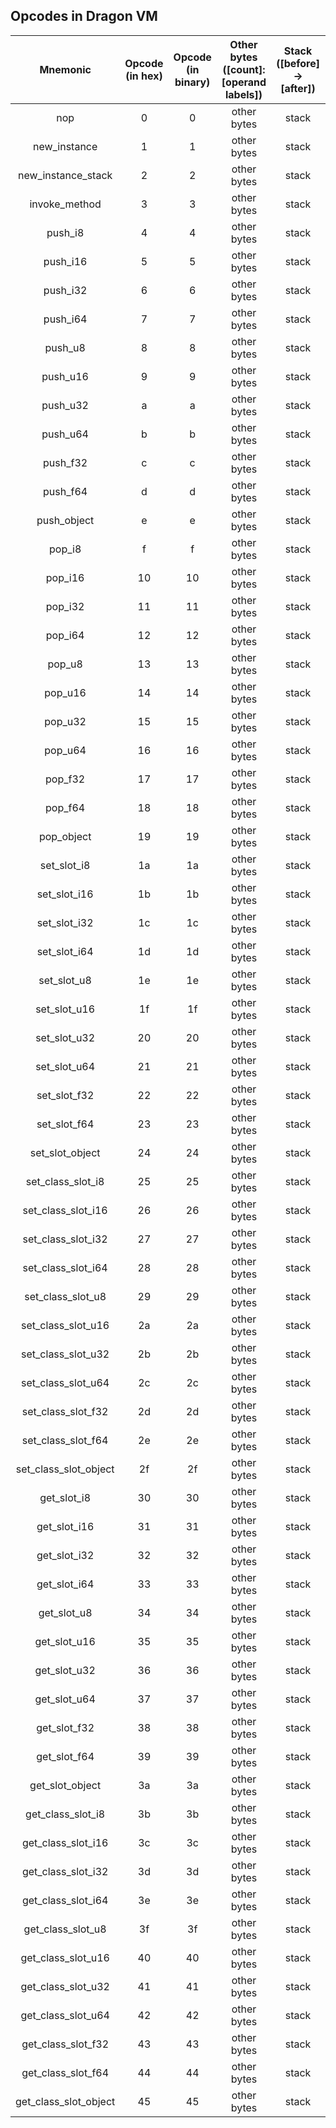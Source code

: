 ## Opcodes in Dragon VM

| Mnemonic | Opcode (in hex) | Opcode (in binary) | Other bytes ([count]: [operand labels]) | Stack ([before] -> [after]) | Description |
|:--------:|:---------------:|:------------------:|:---------------------------------------:|:---------------------------:|:-----------:|
nop|0|0|other bytes|stack|desc
new_instance|1|1|other bytes|stack|desc
new_instance_stack|2|2|other bytes|stack|desc
invoke_method|3|3|other bytes|stack|desc
push_i8|4|4|other bytes|stack|desc
push_i16|5|5|other bytes|stack|desc
push_i32|6|6|other bytes|stack|desc
push_i64|7|7|other bytes|stack|desc
push_u8|8|8|other bytes|stack|desc
push_u16|9|9|other bytes|stack|desc
push_u32|a|a|other bytes|stack|desc
push_u64|b|b|other bytes|stack|desc
push_f32|c|c|other bytes|stack|desc
push_f64|d|d|other bytes|stack|desc
push_object|e|e|other bytes|stack|desc
pop_i8|f|f|other bytes|stack|desc
pop_i16|10|10|other bytes|stack|desc
pop_i32|11|11|other bytes|stack|desc
pop_i64|12|12|other bytes|stack|desc
pop_u8|13|13|other bytes|stack|desc
pop_u16|14|14|other bytes|stack|desc
pop_u32|15|15|other bytes|stack|desc
pop_u64|16|16|other bytes|stack|desc
pop_f32|17|17|other bytes|stack|desc
pop_f64|18|18|other bytes|stack|desc
pop_object|19|19|other bytes|stack|desc
set_slot_i8|1a|1a|other bytes|stack|desc
set_slot_i16|1b|1b|other bytes|stack|desc
set_slot_i32|1c|1c|other bytes|stack|desc
set_slot_i64|1d|1d|other bytes|stack|desc
set_slot_u8|1e|1e|other bytes|stack|desc
set_slot_u16|1f|1f|other bytes|stack|desc
set_slot_u32|20|20|other bytes|stack|desc
set_slot_u64|21|21|other bytes|stack|desc
set_slot_f32|22|22|other bytes|stack|desc
set_slot_f64|23|23|other bytes|stack|desc
set_slot_object|24|24|other bytes|stack|desc
set_class_slot_i8|25|25|other bytes|stack|desc
set_class_slot_i16|26|26|other bytes|stack|desc
set_class_slot_i32|27|27|other bytes|stack|desc
set_class_slot_i64|28|28|other bytes|stack|desc
set_class_slot_u8|29|29|other bytes|stack|desc
set_class_slot_u16|2a|2a|other bytes|stack|desc
set_class_slot_u32|2b|2b|other bytes|stack|desc
set_class_slot_u64|2c|2c|other bytes|stack|desc
set_class_slot_f32|2d|2d|other bytes|stack|desc
set_class_slot_f64|2e|2e|other bytes|stack|desc
set_class_slot_object|2f|2f|other bytes|stack|desc
get_slot_i8|30|30|other bytes|stack|desc
get_slot_i16|31|31|other bytes|stack|desc
get_slot_i32|32|32|other bytes|stack|desc
get_slot_i64|33|33|other bytes|stack|desc
get_slot_u8|34|34|other bytes|stack|desc
get_slot_u16|35|35|other bytes|stack|desc
get_slot_u32|36|36|other bytes|stack|desc
get_slot_u64|37|37|other bytes|stack|desc
get_slot_f32|38|38|other bytes|stack|desc
get_slot_f64|39|39|other bytes|stack|desc
get_slot_object|3a|3a|other bytes|stack|desc
get_class_slot_i8|3b|3b|other bytes|stack|desc
get_class_slot_i16|3c|3c|other bytes|stack|desc
get_class_slot_i32|3d|3d|other bytes|stack|desc
get_class_slot_i64|3e|3e|other bytes|stack|desc
get_class_slot_u8|3f|3f|other bytes|stack|desc
get_class_slot_u16|40|40|other bytes|stack|desc
get_class_slot_u32|41|41|other bytes|stack|desc
get_class_slot_u64|42|42|other bytes|stack|desc
get_class_slot_f32|43|43|other bytes|stack|desc
get_class_slot_f64|44|44|other bytes|stack|desc
get_class_slot_object|45|45|other bytes|stack|desc